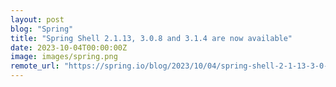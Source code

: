 ```yaml
---
layout: post
blog: "Spring"
title: "Spring Shell 2.1.13, 3.0.8 and 3.1.4 are now available"
date: 2023-10-04T00:00:00Z
image: images/spring.png
remote_url: "https://spring.io/blog/2023/10/04/spring-shell-2-1-13-3-0-8-and-3-1-4-are-now-available"
---
```

